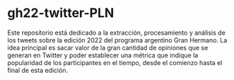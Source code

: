 # gh22-twitter-PLN

Este repositorio está dedicado a la extracción, procesamiento y análisis de los tweets sobre la edición 2022 del programa argentino Gran Hermano. 
La idea principal es sacar valor de la gran cantidad de opiniones que se generan en Twitter y poder establecer una métrica que indique la popularidad de los participantes en el tiempo, desde el comienzo hasta el final de esta edición.
